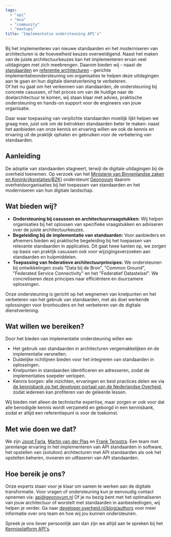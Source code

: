 ```yaml
---
tags:
  - "api"
  - "msa"
  - "community"
  - "meetups"
title: "Implementatie ondersteuning API's"
---
```


Bij het implementeren van nieuwe standaarden en het moderniseren van architecturen is de hoeveelheid keuzes overweldigend. Naast het maken van de juiste architectuurkeuzes kan het implementeren ervan veel uitdagingen met zich meebrengen. Daarom bieden wij - naast de [standaarden](https://www.forumstandaardisatie.nl/open-standaarden) en [referentie architecturen](https://www.noraonline.nl/wiki/NORA_Familie) - gerichte implementatieondersteuning om organisaties te helpen deze uitdagingen aan te gaan en hun digitale dienstverlening te verbeteren.  
Of het nu gaat om het verkennen van standaarden, de ondersteuning bij concrete casussen, of het proces om van de huidige naar de doelarchitectuur te komen, wij staan klaar met advies, praktische ondersteuning en hands-on support voor de engineers van jouw organisatie.  

Daar waar toepassing van verplichte standaarden moeilijk lijkt helpen we graag mee, juist ook om de betrokken standaarden beter te maken: naast het aanbieden van onze kennis en ervaring willen we ook de kennis en ervaring uit de praktijk ophalen en gebruiken voor de verbetering van standaarden.

## Aanleiding

De adoptie van standaarden stagneert, terwijl de digitale uitdagingen bij de overheid toenemen. Op verzoek van het [Ministerie van Binnenlandse zaken en Koninkrijksrelaties(BZK)](https://github.com/MinBZK/) ondersteunt [Geonovum](https://www.geonovum.nl/) daarom overheidsorganisaties bij het toepassen van standaarden en het moderniseren van hun digitale landschap.

## Wat bieden wij?

- **Ondersteuning bij casussen en architectuurvraagstukken:** Wij helpen organisaties bij het oplossen van specifieke vraagstukken en adviseren over de juiste architectuurkeuzes. 
- **Begeleiding bij de implementatie van standaarden:** Voor aanbieders en afnemers bieden wij praktische begeleiding bij het toepassen van relevante standaarden in applicaties. Dit gaat twee kanten op, we zorgen op basis van praktijk casussen ook voor wijzigingsverzoeken aan standaarden en hulpmiddelen.
- **Toepassing van federatieve architectuurprincipes:** We ondersteunen bij ontwikkelingen zoals "Data bij de Bron", "Common Ground", "Federated Service Connectivity" en het "Federatief Datastelsel". We concretiseren deze principes naar efficiëntere en duurzamere oplossingen.

Onze ondersteuning is gericht op het wegnemen van knelpunten en het verbeteren van het gebruik van standaarden, met als doel werkende oplossingen voor bronhouders en het verbeteren van de digitale dienstverlening.

## Wat willen we bereiken?

Door het bieden van implementatie ondersteuning willen we:

- Het gebruik van standaarden in architecturen vergemakkelijken en de implementatie versnellen. 
- Duidelijke richtlijnen bieden voor het integreren van standaarden in oplossingen. 
- Knelpunten in standaarden identificeren en adresseren, zodat de implementaties soepeler verlopen. 
- Kennis borgen: alle inzichten, ervaringen en best practices delen we via [de kennisbank op het developer portaal van de Nederlandse Overheid](https://developer.overheid.nl/kennisbank), zodat iedereen kan profiteren van de geleerde lessen.

Wij bieden niet alleen de technische expertise, maar zorgen er ook voor dat alle benodigde kennis wordt verzameld en geborgd in een kennisbank, zodat er altijd een referentiepunt is voor de toekomst.

## Met wie doen we dat?

We zijn [Joost Farla](https://developer.overheid.nl/blog/authors/joost-farla), [Martin van der Plas](https://developer.overheid.nl/blog/authors/martin-van-der-plas) en [Frank Terpstra](https://developer.overheid.nl/blog/authors/frank-terpstra). Een team met jarenlange ervaring in het implementeren van API standaarden in software, het opstellen van (solution) architecturen met API standaarden als ook het opstellen beheren, invoeren en uitfaseren van API standaarden.

## Hoe bereik je ons?

Onze experts staan voor je klaar om samen te werken aan de digitale transformatie. Voor vragen of ondersteuning kun je eenvoudig contact opnemen via: [api@geonovum.nl](mailto:api@geonovum.nl)
Of je nu bezig bent met het optimaliseren van jouw architectuur of worstelt met standaarden in aanbestedingen, wij helpen je verder. Ga naar [developer.overheid.nl/blog/authors](https://developer.overheid.nl/blog/authors) voor meer informatie over ons team en hoe wij jou kunnen ondersteunen.

Spreek je ons liever persoonlijk aan dan zijn we altijd aan te spreken bij het [Kennisplatform API's](https://developer.overheid.nl/communities/kennisplatform-apis/).
